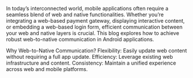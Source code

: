 In today’s interconnected world, mobile applications often require a seamless blend of web and native functionalities. Whether you’re integrating a web-based payment gateway, displaying interactive content, or embedding a web-based login form, efficient communication between your web and native layers is crucial. This blog explores how to achieve robust web-to-native communication in Android applications.

Why Web-to-Native Communication?
Flexibility: Easily update web content without requiring a full app update.
Efficiency: Leverage existing web infrastructure and content.
Consistency: Maintain a unified experience across web and mobile platforms.
